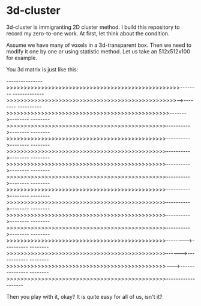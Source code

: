 
# 3d-cluster
3d-cluster is immigranting 2D cluster method. I build this repository to record my zero-to-one work.
At first, let think about the condition.

Assume we have many of voxels in a 3d-transparent box. Then we need to modify it one by one or using statistic method.
Let us take an 512x512x100 for example.

You 3d matrix is just like this:


--------------->>>>>>>>>>>>>>>>>>>>>>>>>>>>>>>>>>>>>>>>>>>>>>>>>>--------
------------->>>>>>>>>>>>>>>>>>>>>>>>>>>>>>>>>>>>>>>>>>>>>>>>>-->--------
---------->>>>>>>>>>>>>>>>>>>>>>>>>>>>>>>>>>>>>>>>>>>>>>>------->--------
-------->>>>>>>>>>>>>>>>>>>>>>>>>>>>>>>>>>>>>>>>>>>>>>---------->--------
-------->>>>>>>>>>>>>>>>>>>>>>>>>>>>>>>>>>>>>>>>>>>>>>---------->--------
-------->>>>>>>>>>>>>>>>>>>>>>>>>>>>>>>>>>>>>>>>>>>>>>---------->--------
-------->>>>>>>>>>>>>>>>>>>>>>>>>>>>>>>>>>>>>>>>>>>>>>---------->--------
-------->>>>>>>>>>>>>>>>>>>>>>>>>>>>>>>>>>>>>>>>>>>>>>---------->--------
-------->>>>>>>>>>>>>>>>>>>>>>>>>>>>>>>>>>>>>>>>>>>>>>---------->--------
-------->>>>>>>>>>>>>>>>>>>>>>>>>>>>>>>>>>>>>>>>>>>>>>---------->--------
-------->>>>>>>>>>>>>>>>>>>>>>>>>>>>>>>>>>>>>>>>>>>>>>---------->--------
-------->>>>>>>>>>>>>>>>>>>>>>>>>>>>>>>>>>>>>>>>>>>>>>---------->--------
-------->>>>>>>>>>>>>>>>>>>>>>>>>>>>>>>>>>>>>>>>>>>>>>-------->----------
-------->>>>>>>>>>>>>>>>>>>>>>>>>>>>>>>>>>>>>>>>>>>>>>------>------------
-------->>>>>>>>>>>>>>>>>>>>>>>>>>>>>>>>>>>>>>>>>>>>>>--->---------------
-------->>>>>>>>>>>>>>>>>>>>>>>>>>>>>>>>>>>>>>>>>>>>>>-------------------


Then you play with it, okay? It is quite easy for all of us, isn't it?


 

